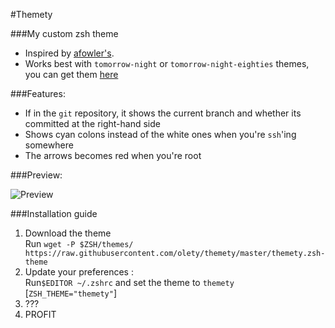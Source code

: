 #Themety 

###My custom zsh theme

* Inspired by [afowler's](https://github.com/robbyrussell/oh-my-zsh/blob/master/themes/afowler.zsh-theme).
* Works best with `tomorrow-night` or `tomorrow-night-eighties` themes, you can get them [here](https://github.com/chriskempson/tomorrow-theme)

###Features:

* If in the `git` repository, it shows the current branch and whether its committed at the right-hand side 
* Shows cyan colons instead of the white ones when you're `ssh`'ing somewhere
* The arrows becomes red when you're root

###Preview: 

![Preview][Preview Link]

###Installation guide

1. Download the theme <br>
    Run `wget -P $ZSH/themes/ https://raw.githubusercontent.com/olety/themety/master/themety.zsh-theme`
2. Update your preferences : <br>
    Run`$EDITOR ~/.zshrc` and set the theme to `themety` [`ZSH_THEME="themety"`]
3. ???
4. PROFIT


[Preview Link]: http://devety.com/wp-content/uploads/2016/03/preview2.png